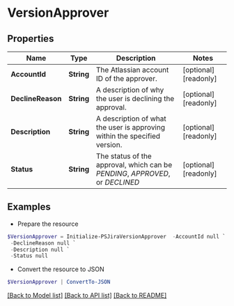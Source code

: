 # VersionApprover
## Properties

Name | Type | Description | Notes
------------ | ------------- | ------------- | -------------
**AccountId** | **String** | The Atlassian account ID of the approver. | [optional] [readonly] 
**DeclineReason** | **String** | A description of why the user is declining the approval. | [optional] [readonly] 
**Description** | **String** | A description of what the user is approving within the specified version. | [optional] [readonly] 
**Status** | **String** | The status of the approval, which can be *PENDING*, *APPROVED*, or *DECLINED* | [optional] [readonly] 

## Examples

- Prepare the resource
```powershell
$VersionApprover = Initialize-PSJiraVersionApprover  -AccountId null `
 -DeclineReason null `
 -Description null `
 -Status null
```

- Convert the resource to JSON
```powershell
$VersionApprover | ConvertTo-JSON
```

[[Back to Model list]](../README.md#documentation-for-models) [[Back to API list]](../README.md#documentation-for-api-endpoints) [[Back to README]](../README.md)

